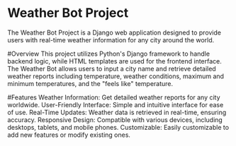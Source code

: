 # Weather Bot Project
The Weather Bot Project is a Django web application designed to provide users with real-time weather information for any city around the world. 

#Overview
This project utilizes Python's Django framework to handle backend logic, while HTML templates are used for the frontend interface. The Weather Bot allows users to input a city name and retrieve detailed weather reports including temperature, weather conditions, maximum and minimum temperatures, and the "feels like" temperature.

#Features
Weather Information: Get detailed weather reports for any city worldwide.
User-Friendly Interface: Simple and intuitive interface for ease of use.
Real-Time Updates: Weather data is retrieved in real-time, ensuring accuracy.
Responsive Design: Compatible with various devices, including desktops, tablets, and mobile phones.
Customizable: Easily customizable to add new features or modify existing ones.


